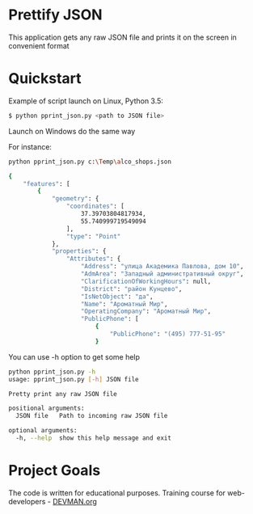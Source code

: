 # Prettify JSON

This application gets any raw JSON file and prints it on the screen in convenient format

# Quickstart

Example of script launch on Linux, Python 3.5:

```bash
$ python pprint_json.py <path to JSON file>
```
Launch on Windows do the same way

For instance:

```bash
python pprint_json.py c:\Temp\alco_shops.json

{
    "features": [
        {
            "geometry": {
                "coordinates": [
                    37.39703804817934,
                    55.740999719549094
                ],
                "type": "Point"
            },
            "properties": {
                "Attributes": {
                    "Address": "улица Академика Павлова, дом 10",
                    "AdmArea": "Западный административный округ",
                    "ClarificationOfWorkingHours": null,
                    "District": "район Кунцево",
                    "IsNetObject": "да",
                    "Name": "Ароматный Мир",
                    "OperatingCompany": "Ароматный Мир",
                    "PublicPhone": [
                        {
                            "PublicPhone": "(495) 777-51-95"
                        }

```



You can use -h option to get some help

```bash
python pprint_json.py -h
usage: pprint_json.py [-h] JSON file

Pretty print any raw JSON file

positional arguments:
  JSON file   Path to incoming raw JSON file

optional arguments:
  -h, --help  show this help message and exit

```

# Project Goals

The code is written for educational purposes. Training course for web-developers - [DEVMAN.org](https://devman.org)
